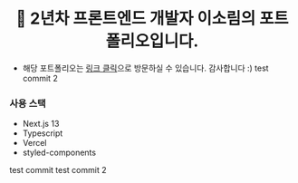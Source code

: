 <h1 align="center">
  🌳 2년차 프론트엔드 개발자 이소림의 포트폴리오입니다.
</h1>

- 해당 포트폴리오는 [링크 클릭](https://solim-portfolio.vercel.app/)으로 방문하실 수 있습니다. 감사합니다 :)
  test commit 2

### 사용 스택

- Next.js 13
- Typescript
- Vercel
- styled-components

test commit
test commit 2
